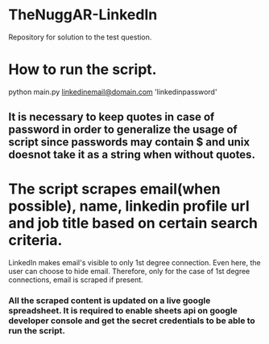 # TheNuggAR-LinkedIn
Repository for solution to the test question.

# How to run the script.
python main.py linkedinemail@domain.com 'linkedinpassword'

## It is necessary to keep quotes in case of password in order to generalize the usage of script since passwords may contain $ and unix doesnot take it as a string when without quotes.

# The script scrapes email(when possible), name, linkedin profile url and job title based on certain search criteria.

LinkedIn makes email's visible to only 1st degree connection. Even here, the user can choose to hide email. Therefore, only for the case of 1st degree connections, email is scraped if present. 

### All the scraped content is updated on a live google spreadsheet. It is required to enable sheets api on google developer console and get the secret credentials to be able to run the script. 
